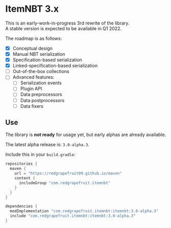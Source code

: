 
# ItemNBT 3.x

This is an early-work-in-progress 3rd rewrite of the library.\
A stable version is expected to be available in Q1 2022.

The roadmap is as follows:

- [x] Conceptual design
- [x] Manual NBT serialization
- [x] Specification-based serialization
- [x] Linked-specification-based serialization
- [ ] Out-of-the-box collections
- [ ] Advanced features:
    - [ ] Serialization events
    - [ ] Plugin API
    - [ ] Data preprocessors
    - [ ] Data postprocessors
    - [ ] Data fixers

## Use

The library is **not ready** for usage yet, but early alphas are already available.

The latest alpha release is: `3.0-alpha.3`.

Include this in your `build.gradle`:
```groovy
repositories {
  maven {
    url = "https://redgrapefruit09.github.io/maven"
    content {
      includeGroup "com.redgrapefruit.itemnbt"
    }
  }
}

dependencies {
  modImplementation "com.redgrapefruit.itemnbt:itemnbt:3.0-alpha.3"
  include "com.redgrapefruit.itemnbt:itemnbt:3.0-alpha.3"
}
```
